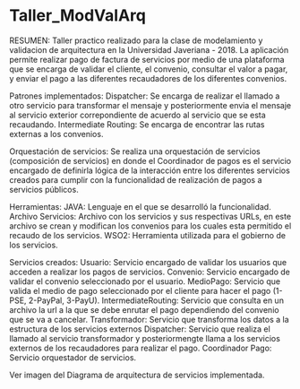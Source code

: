 # Taller_ModValArq

RESUMEN:
Taller practico realizado para la clase de modelamiento y validacion de arquitectura en la Universidad Javeriana - 2018.
La aplicación permite realizar pago de factura de servicios por medio de una plataforma que se encarga de validar el cliente, el convenio, consultar el valor a pagar, y enviar el pago a las diferentes recaudadores de los diferentes convenios.

Patrones implementados:
Dispatcher: Se encarga de realizar el llamado a otro servicio para transformar el mensaje y posteriormente envia el mensaje al servicio exterior correpondiente de acuerdo al servicio que se esta recaudando.
Intermediate Routing: Se encarga de encontrar las rutas externas a los convenios.

Orquestación de servicios:
Se realiza una orquestación de servicios (composición de servicios) en donde el Coordinador de pagos es el servicio encargado de definirla lógica de la interacción entre los diferentes servicios creados para cumplir con la funcionalidad de realización de pagos a servicios públicos.

Herramientas:
JAVA: Lenguaje en el que se desarrolló la funcionalidad.
Archivo Servicios: Archivo con los servicios y sus respectivas URLs, en este archivo se crean y modifican los convenios para los cuales esta permitido el recaudo de los servicios.
WSO2: Herramienta utilizada para el gobierno de los servicios.

Servicios creados:
Usuario: Servicio encargado de validar los usuarios que acceden a realizar los pagos de servicios. 
Convenio: Servicio encargado de validar el convenio seleccionado por el usuario. 
MedioPago: Servicio que valida el medio de pago seleccionado por el cliente para hacer el pago (1-PSE, 2-PayPal, 3-PayU).
IntermediateRouting: Servicio que consulta en un archivo la url a la que se debe enrutar el pago dependiendo del convenio que se va a cancelar.
Transformador: Servicio que transforma los datos a la estructura de los servicios externos 
Dispatcher: Servicio que realiza el llamado al servicio transformador y posteriormengte llama a los servicios externos de los recaudadores para realizar el pago. 
Coordinador Pago: Servicio orquestador de servicios.

Ver imagen del Diagrama de arquitectura de servicios implementada.
